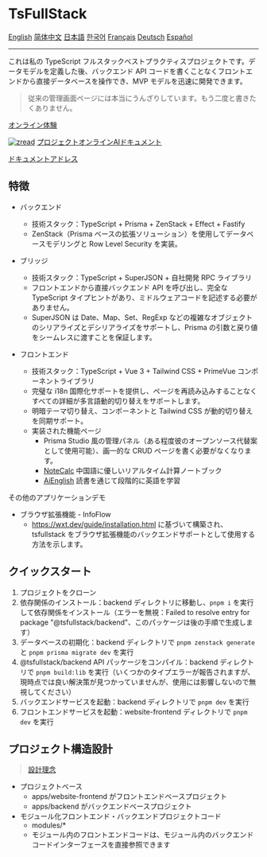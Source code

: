 # TsFullStack

[English](./README.md) [简体中文](./README_zh.md) [日本語](./README_ja.md) [한국어](./README_ko.md) [Français](./README_fr.md) [Deutsch](./README_de.md) [Español](./README_es.md)

---

これは私の TypeScript フルスタックベストプラクティスプロジェクトです。データモデルを定義した後、バックエンド API コードを書くことなくフロントエンドから直接データベースを操作でき、MVP モデルを迅速に開発できます。

> 従来の管理画面ページには本当にうんざりしています。もう二度と書きたくありません。

[オンライン体験](http://tsfullstack.heartstack.space/)

[![zread](https://img.shields.io/badge/Ask_Zread-_.svg)](https://zread.ai/2234839/TsFullStack) [プロジェクトオンラインAIドキュメント](https://zread.ai/2234839/TsFullStack)

[ドキュメントアドレス](https://shenzilong.cn/index/TsFullStack.html#20250413211142-d533spm)

## 特徴

- バックエンド
  - 技術スタック：TypeScript + Prisma + ZenStack + Effect + Fastify
  - ZenStack（Prisma ベースの拡張ソリューション）を使用してデータベースモデリングと Row Level Security を実装。

- ブリッジ
  - 技術スタック：TypeScript + SuperJSON + 自社開発 RPC ライブラリ
  - フロントエンドから直接バックエンド API を呼び出し、完全な TypeScript タイプヒントがあり、ミドルウェアコードを記述する必要がありません。
  - SuperJSON は Date、Map、Set、RegExp などの複雑なオブジェクトのシリアライズとデシリアライズをサポートし、Prisma の引数と戻り値をシームレスに渡すことを保証します。

- フロントエンド
  - 技術スタック：TypeScript + Vue 3 + Tailwind CSS + PrimeVue コンポーネントライブラリ
  - 完璧な i18n 国際化サポートを提供し、ページを再読み込みすることなくすべての詳細が多言語動的切り替えをサポートします。
  - 明暗テーマ切り替え、コンポーネントと Tailwind CSS が動的切り替えを同期サポート。
  - 実装された機能ページ
    - Prisma Studio 風の管理パネル（ある程度彼のオープンソース代替案として使用可能）、画一的な CRUD ページを書く必要がなくなります。
    - [NoteCalc](https://tsfullstack.heartstack.space/noteCalc) 中国語に優しいリアルタイム計算ノートブック
    - [AiEnglish](https://tsfullstack.heartstack.space/AiEnglish) 読書を通じて段階的に英語を学習

その他のアプリケーションデモ

- ブラウザ拡張機能 - InfoFlow
  - https://wxt.dev/guide/installation.html に基づいて構築され、tsfullstack をブラウザ拡張機能のバックエンドサポートとして使用する方法を示します。

## クイックスタート

1. プロジェクトをクローン
2. 依存関係のインストール：backend ディレクトリに移動し、`pnpm i` を実行して依存関係をインストール（エラーを無視：Failed to resolve entry for package "@tsfullstack/backend"、このパッケージは後の手順で生成します）
3. データベースの初期化：backend ディレクトリで `pnpm zenstack generate` と `pnpm prisma migrate dev` を実行
4. @tsfullstack/backend API パッケージをコンパイル：backend ディレクトリで `pnpm build:lib` を実行（いくつかのタイプエラーが報告されますが、現時点では良い解決策が見つかっていませんが、使用には影響しないので無視してください）
5. バックエンドサービスを起動：backend ディレクトリで `pnpm dev` を実行
6. フロントエンドサービスを起動：website-frontend ディレクトリで `pnpm dev` を実行

## プロジェクト構造設計

> [設計理念](https://shenzilong.cn/index/如何实现模块化加载的前端和后端代码.html)

- プロジェクトベース
  - apps/website-frontend がフロントエンドベースプロジェクト
  - apps/backend がバックエンドベースプロジェクト
- モジュール化フロントエンド・バックエンドプロジェクトコード
  - modules/*
  - モジュール内のフロントエンドコードは、モジュール内のバックエンドコードインターフェースを直接参照できます